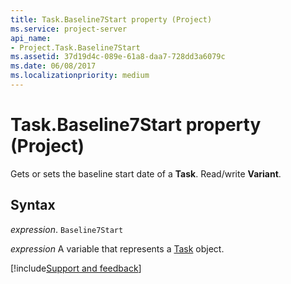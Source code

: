 ```yaml
---
title: Task.Baseline7Start property (Project)
ms.service: project-server
api_name:
- Project.Task.Baseline7Start
ms.assetid: 37d19d4c-089e-61a8-daa7-728dd3a6079c
ms.date: 06/08/2017
ms.localizationpriority: medium
---
```



# Task.Baseline7Start property (Project)

Gets or sets the baseline start date of a **Task**. Read/write **Variant**.


## Syntax

_expression_. `Baseline7Start`

_expression_ A variable that represents a [Task](./Project.Task.md) object.

[!include[Support and feedback](~/includes/feedback-boilerplate.md)]
